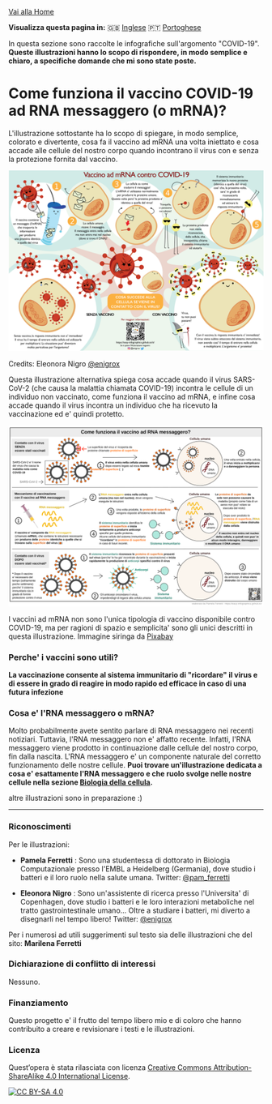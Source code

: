 
[Vai alla Home](https://easy-infographics.github.io/it/)

**Visualizza questa pagina in:** 🇬🇧 [Inglese](../en/) 🇵🇹 [Portoghese](../pt/)

In questa sezione sono raccolte le infografiche sull'argomento "COVID-19". 
**Queste illustrazioni hanno lo scopo di rispondere, in modo semplice e chiaro, a specifiche domande che mi sono state poste.** 


# Come funziona il vaccino COVID-19 ad RNA messaggero (o mRNA)?

L'illustrazione sottostante ha lo scopo di spiegare, in modo semplice, colorato e divertente, cosa fa il vaccino ad mRNA una volta iniettato e cosa accade alle cellule del nostro corpo quando incontrano il virus con e senza la protezione fornita dal vaccino.

[![How does the mRNA vaccine work - cartoon versione italiana](images/cartoon_vaccine_IT.svg)](images/cartoon_vaccine_IT.svg)

Credits: Eleonora Nigro [@enigrox](https://twitter.com/enigrox)

Questa illustrazione alternativa spiega cosa accade quando il virus SARS-CoV-2 (che causa la malattia chiamata COVID-19) incontra le cellule di un individuo non vaccinato, come funziona il vaccino ad mRNA, e infine cosa accade quando il virus incontra un individuo che ha ricevuto la vaccinazione ed e' quindi protetto. 

[![How does the mRNA vaccine work - versione italiana](images/vaccine.svg)](images/vaccine.svg)

I vaccini ad mRNA non sono l'unica tipologia di vaccino disponibile contro COVID-19, ma per ragioni di spazio e semplicita' sono gli unici descritti in questa illustrazione. Immagine siringa da [Pixabay](https://pixabay.com/users/janjf93-3084263/)

### Perche' i vaccini sono utili?

**La vaccinazione consente al sistema immunitario di "ricordare" il virus e di essere in grado di reagire in modo rapido ed efficace in caso di una futura infezione**

### Cosa e' l'RNA messaggero o mRNA? 

Molto probabilmente avete sentito parlare di RNA messaggero nei recenti notiziari. Tuttavia, l'RNA messaggero non e' affatto recente. Infatti, l'RNA messaggero viene prodotto in continuazione dalle cellule del nostro corpo, fin dalla nascita. L'RNA messaggero e' un componente naturale del corretto funzionamento delle nostre cellule. 
**Puoi trovare un'illustrazione dedicata a cosa e' esattamente l'RNA messaggero e che ruolo svolge nelle nostre cellule nella sezione [Biologia della cellula](https://easy-infographics.github.io/Cell_Biology/it/).** 

altre illustrazioni sono in preparazione :)

***

### Riconoscimenti

Per le illustrazioni:

* **Pamela Ferretti** : Sono una studentessa di dottorato in Biologia Computazionale presso l'EMBL a Heidelberg (Germania), dove studio i batteri e il loro ruolo nella salute umana. Twitter: [@pam_ferretti](https://twitter.com/pam_ferretti)

* **Eleonora Nigro** : Sono un'assistente di ricerca presso l'Universita' di Copenhagen, dove studio i batteri e le loro interazioni metaboliche nel tratto gastrointestinale umano... Oltre a studiare i batteri, mi diverto a disegnarli nel tempo libero! Twitter: [@enigrox](https://twitter.com/enigrox)

Per i numerosi ad utili suggerimenti sul testo sia delle illustrazioni che del sito: **Marilena Ferretti**

### Dichiarazione di conflitto di interessi

Nessuno.

### Finanziamento

Questo progetto e' il frutto del tempo libero mio e di coloro che hanno contribuito a creare e revisionare i testi e le illustrazioni.

### Licenza

Quest’opera è stata rilasciata con licenza 
[Creative Commons Attribution-ShareAlike 4.0 International License][cc-by-sa].

[![CC BY-SA 4.0][cc-by-sa-image]][cc-by-sa]

[cc-by-sa]: http://creativecommons.org/licenses/by-sa/4.0/
[cc-by-sa-image]: https://licensebuttons.net/l/by-sa/4.0/88x31.png
[cc-by-sa-shield]: https://img.shields.io/badge/License-CC%20BY--SA%204.0-lightgrey.svg
